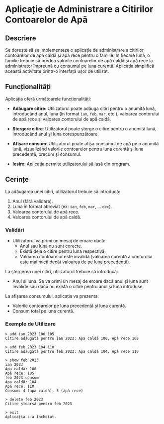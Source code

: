 # Aplicație de Administrare a Citirilor Contoarelor de Apă

## Descriere

Se dorește să se implementeze o aplicație de administrare a citirilor contoarelor de apă caldă și apă rece pentru o familie. În fiecare lună, o familie trebuie să predea valorile contoarelor de apă caldă și apă rece la administrator împreună cu consumul pe luna curentă. Aplicația simplifică această activitate printr-o interfață ușor de utilizat.

## Funcționalități

Aplicația oferă următoarele funcționalități:

- **Adăugare citire**: Utilizatorul poate adăuga citiri pentru o anumită lună, introducând anul, luna (în format `ian`, `feb`, `mar`, etc.), valoarea contorului de apă rece și valoarea contorului de apă caldă.
  
- **Ștergere citire**: Utilizatorul poate șterge o citire pentru o anumită lună, introducând anul și luna corespunzătoare.
  
- **Afișare consum**: Utilizatorul poate afișa consumul de apă pe o anumită lună, vizualizând valorile contoarelor pentru luna curentă și luna precedentă, precum și consumul.

- **Iesire**: Aplicația permite utilizatorului să iasă din program.

## Cerințe

La adăugarea unei citiri, utilizatorul trebuie să introducă:

1. Anul (fără validare).
2. Luna în format abreviat (ex: `ian`, `feb`, `mar`, ... `dec`).
3. Valoarea contorului de apă rece.
4. Valoarea contorului de apă caldă.

### Validări

- Utilizatorul va primi un mesaj de eroare dacă:
  - Anul sau luna nu sunt corecte.
  - Există deja o citire pentru luna respectivă.
  - Valoarea contoarelor este invalidă (valoarea curentă a contorului este mai mică decât valoarea de pe luna precedentă).

La ștergerea unei citiri, utilizatorul trebuie să introducă:

- Anul și luna. Se va primi un mesaj de eroare dacă anul și luna sunt invalide sau dacă nu există o citire pentru anul și luna introduse.

La afișarea consumului, aplicația va prezenta:

- Valorile contoarelor pe luna precedentă și luna curentă.
- Consum total pe luna curentă.

### Exemple de Utilizare

```plaintext
> add ian 2023 100 105
Citire adăugată pentru ian 2023: Apa caldă 100, Apă rece 105

> add feb 2023 104 110
Citire adăugată pentru feb 2023: Apa caldă 104, Apă rece 110

> show feb 2023
ian 2023
Apa caldă: 100
Apă rece: 105
feb 2023 consum
Apa caldă: 104
Apă rece: 110
Consum: 4 (apa caldă), 5 (apă rece)

> delete feb 2023
Citire ștearsă pentru feb 2023

> exit
Aplicația s-a încheiat.
